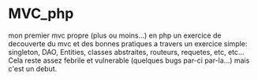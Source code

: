 # MVC_php
mon premier mvc propre (plus ou moins...) en php
un exercice de decouverte du mvc et des bonnes pratiques a travers un exercice simple:
singleton, DAO, Entities, classes abstraites, routeurs, requetes, etc, etc...
Cela reste assez febrile et vulnerable (quelques bugs par-ci par-la...) mais c'est un debut.
